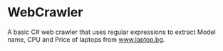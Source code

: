 # WebCrawler
A basic C# web crawler that uses regular expressions to extract Model name, CPU and Price of laptops from www.laptop.bg.
